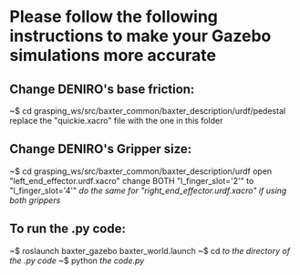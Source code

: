 # Please follow the following instructions to make your Gazebo simulations more accurate

## Change DENIRO's base friction:
~$ cd grasping_ws/src/baxter_common/baxter_description/urdf/pedestal
replace the "quickie.xacro" file with the one in this folder

## Change DENIRO's Gripper size:
~$ cd grasping_ws/src/baxter_common/baxter_description/urdf
open "left_end_effector.urdf.xacro"
change BOTH "l_finger_slot='2'" to "l_finger_slot='4'"
*do the same for "right_end_effector.urdf.xacro" if using both grippers*

## To run the .py code:
~$ roslaunch baxter_gazebo baxter_world.launch
~$ cd *to the directory of the .py code*
~$ python *the code.py*
